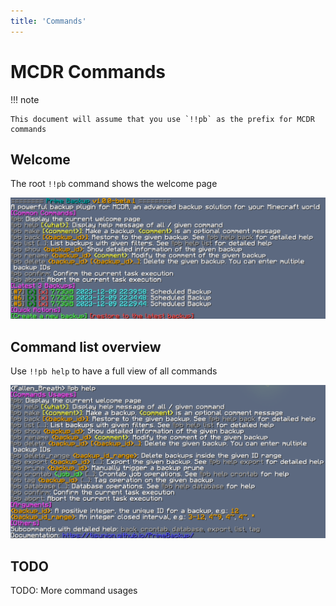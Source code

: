 ```yaml
---
title: 'Commands'
---
```


# MCDR Commands

!!! note

    This document will assume that you use `!!pb` as the prefix for MCDR commands

## Welcome

The root `!!pb` command shows the welcome page

![welcome](img/command/welcome.png)

## Command list overview

Use `!!pb help` to have a full view of all commands

![!!pb help](img/command/pb_help.png)

## TODO

TODO: More command usages
